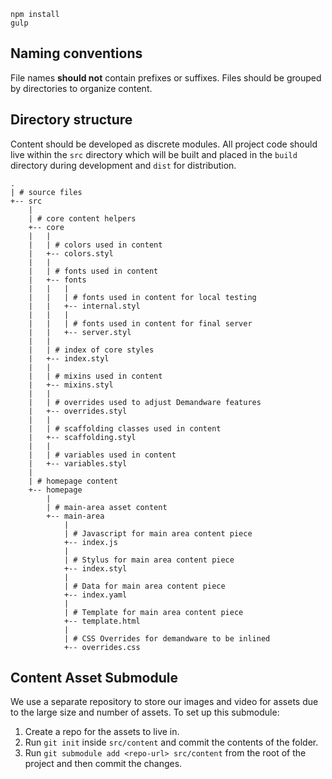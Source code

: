 ```
npm install
gulp
```

## Naming conventions

File names **should not** contain prefixes or suffixes. Files should be grouped by directories to organize content.

## Directory structure

Content should be developed as discrete modules. All project code should live within the `src` directory which will be built and placed in the `build` directory during development and `dist` for distribution.

```
.
| # source files
+-- src
    |
    | # core content helpers
    +-- core
    |   |
    |   | # colors used in content
    |   +-- colors.styl
    |   |
    |   | # fonts used in content
    |   +-- fonts
    |   |   |
    |   |   | # fonts used in content for local testing
    |   |   +-- internal.styl
    |   |   |
    |   |   | # fonts used in content for final server
    |   |   +-- server.styl
    |   |
    |   | # index of core styles
    |   +-- index.styl
    |   |
    |   | # mixins used in content
    |   +-- mixins.styl
    |   |
    |   | # overrides used to adjust Demandware features
    |   +-- overrides.styl
    |   |
    |   | # scaffolding classes used in content
    |   +-- scaffolding.styl
    |   |
    |   | # variables used in content
    |   +-- variables.styl
    |
    | # homepage content
    +-- homepage
        |
        | # main-area asset content
        +-- main-area
            |
            | # Javascript for main area content piece
            +-- index.js
            |
            | # Stylus for main area content piece
            +-- index.styl
            |
            | # Data for main area content piece
            +-- index.yaml
            |
            | # Template for main area content piece
            +-- template.html
            |
            | # CSS Overrides for demandware to be inlined
            +-- overrides.css
```

## Content Asset Submodule

We use a separate repository to store our images and video for assets due to the large size and number of assets. To set up this submodule:

1. Create a repo for the assets to live in.
2. Run `git init` inside `src/content` and commit the contents of the folder.
3. Run `git submodule add <repo-url> src/content` from the root of the project and then commit the changes.
